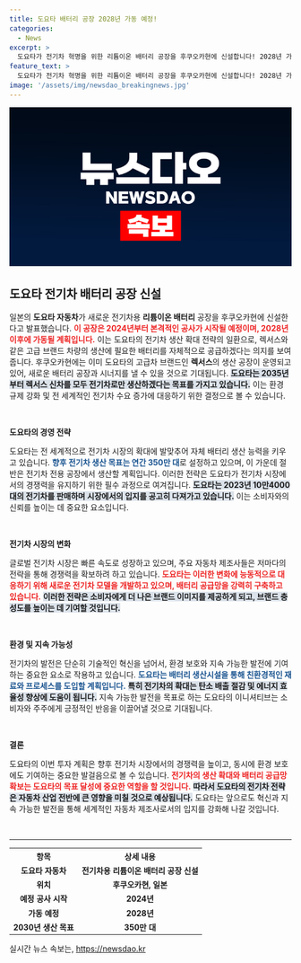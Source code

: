 ```yaml
---
title: 도요타 배터리 공장 2028년 가동 예정!
categories:
  - News
excerpt: >
  도요타가 전기차 혁명을 위한 리튬이온 배터리 공장을 후쿠오카현에 신설합니다! 2028년 가동을 목표로, 친환경 차량 생산에 박차를 가하는 도요타의 미래 전략을 함께 살펴보세요.
feature_text: >
  도요타가 전기차 혁명을 위한 리튬이온 배터리 공장을 후쿠오카현에 신설합니다! 2028년 가동을 목표로, 친환경 차량 생산에 박차를 가하는 도요타의 미래 전략을 함께 살펴보세요.
image: '/assets/img/newsdao_breakingnews.jpg'
---
```


<p><img src="/assets/img/newsdao_breakingnews.jpg" alt="bookingtag 속보" /></p>

<h2 data-ke-size="size26">도요타 전기차 배터리 공장 신설</h2>

<p data-ke-size="size16">일본의 <b>도요타 자동차</b>가 새로운 전기차용 <b>리튬이온 배터리</b> 공장을 후쿠오카현에 신설한다고 발표했습니다. <b><span style="color: #ee2323;">이 공장은 2024년부터 본격적인 공사가 시작될 예정이며, 2028년 이후에 가동될 계획입니다.</span></b> 이는 도요타의 전기차 생산 확대 전략의 일환으로, 렉서스와 같은 고급 브랜드 차량의 생산에 필요한 배터리를 자체적으로 공급하겠다는 의지를 보여줍니다. 후쿠오카현에는 이미 도요타의 고급차 브랜드인 <b>렉서스</b>의 생산 공장이 운영되고 있어, 새로운 배터리 공장과 시너지를 낼 수 있을 것으로 기대됩니다. <b><span style="background-color: #21538527;">도요타는 2035년부터 렉서스 신차를 모두 전기차로만 생산하겠다는 목표를 가지고 있습니다.</span></b> 이는 환경 규제 강화 및 전 세계적인 전기차 수요 증가에 대응하기 위한 결정으로 볼 수 있습니다.</p>

<p data-ke-size="size16">&nbsp;</p>

<p><b>도요타의 경영 전략</b> </p>

<p data-ke-size="size16">도요타는 전 세계적으로 전기차 시장의 확대에 발맞추어 자체 배터리 생산 능력을 키우고 있습니다. <b><span style="color: #1a5490;">향후 전기차 생산 목표는 연간 350만 대</span></b>로 설정하고 있으며, 이 가운데 절반은 전기차 전용 공장에서 생산할 계획입니다. 이러한 전략은 도요타가 전기차 시장에서의 경쟁력을 유지하기 위한 필수 과정으로 여겨집니다. <b><span style="background-color: #21538527;">도요타는 2023년 10만4000대의 전기차를 판매하며 시장에서의 입지를 공고히 다져가고 있습니다.</span></b> 이는 소비자와의 신뢰를 높이는 데 중요한 요소입니다.</p>

<p data-ke-size="size16">&nbsp;</p>

<p><b>전기차 시장의 변화</b></p>

<p data-ke-size="size16">글로벌 전기차 시장은 빠른 속도로 성장하고 있으며, 주요 자동차 제조사들은 저마다의 전략을 통해 경쟁력을 확보하려 하고 있습니다. <b><span style="color: #ee2323;">도요타는 이러한 변화에 능동적으로 대응하기 위해 새로운 전기차 모델을 개발하고 있으며, 배터리 공급망을 강력히 구축하고 있습니다.</span></b> <b><span style="background-color: #21538527;">이러한 전략은 소비자에게 더 나은 브랜드 이미지를 제공하게 되고, 브랜드 충성도를 높이는 데 기여할 것입니다.</span></b></p>

<p data-ke-size="size16">&nbsp;</p>

<p><b>환경 및 지속 가능성</b></p>

<p data-ke-size="size16">전기차의 발전은 단순히 기술적인 혁신을 넘어서, 환경 보호와 지속 가능한 발전에 기여하는 중요한 요소로 작용하고 있습니다. <b><span style="color: #1a5490;">도요타는 배터리 생산시설을 통해 친환경적인 재료와 프로세스를 도입할 계획입니다.</span></b> <b><span style="background-color: #21538527;">특히 전기차의 확대는 탄소 배출 절감 및 에너지 효율성 향상에 도움이 됩니다.</span></b> 지속 가능한 발전을 목표로 하는 도요타의 이니셔티브는 소비자와 주주에게 긍정적인 반응을 이끌어낼 것으로 기대됩니다.</p>

<p data-ke-size="size16">&nbsp;</p>

<p><b>결론</b></p>

<p data-ke-size="size16">도요타의 이번 투자 계획은 향후 전기차 시장에서의 경쟁력을 높이고, 동시에 환경 보호에도 기여하는 중요한 발걸음으로 볼 수 있습니다. <b><span style="color: #ee2323;">전기차의 생산 확대와 배터리 공급망 확보는 도요타의 목표 달성에 중요한 역할을 할 것입니다.</span></b> <b><span style="background-color: #21538527;">따라서 도요타의 전기차 전략은 자동차 산업 전반에 큰 영향을 미칠 것으로 예상됩니다.</span></b> 도요타는 앞으로도 혁신과 지속 가능한 발전을 통해 세계적인 자동차 제조사로서의 입지를 강화해 나갈 것입니다.</p>

<p data-ke-size="size16">&nbsp;</p>

<hr/>

<table>
  <tr>
    <th>항목</th>
    <th style="text-align: center;">상세 내용</th>
  </tr>
  <tr>
    <td style="text-align: center; height: 17px;"><b>도요타 자동차</b></td>
    <td style="text-align: center; height: 17px;"><b>전기차용 리튬이온 배터리 공장 신설</b></td>
  </tr>
  <tr>
    <td style="text-align: center; height: 17px;"><b>위치</b></td>
    <td style="text-align: center; height: 17px;"><b>후쿠오카현, 일본</b></td>
  </tr>
  <tr>
    <td style="text-align: center; height: 17px;"><b>예정 공사 시작</b></td>
    <td style="text-align: center; height: 17px;"><b>2024년</b></td>
  </tr>
  <tr>
    <td style="text-align: center; height: 17px;"><b>가동 예정</b></td>
    <td style="text-align: center; height: 17px;"><b>2028년</b></td>
  </tr>
  <tr>
    <td style="text-align: center; height: 17px;"><b>2030년 생산 목표</b></td>
    <td style="text-align: center; height: 17px;"><b>350만 대</b></td>
  </tr>
</table>
실시간 뉴스 속보는, <a href="https://newsdao.kr" rel="dofollow">https://newsdao.kr</a>



